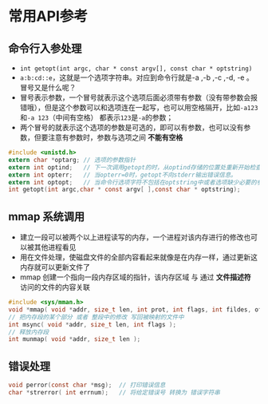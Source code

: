 # 常用API参考

## 命令行入参处理

- `int getopt(int argc, char * const argv[], const char * optstring)`
- `a:b:cd::e`，这就是一个选项字符串。对应到命令行就是-a ,-b ,-c ,-d, -e 。冒号又是什么呢？
- 冒号表示参数，一个冒号就表示这个选项后面必须带有参数（没有带参数会报错哦），但是这个参数可以和选项连在一起写，也可以用空格隔开，比如`-a123` 和`-a 123`（中间有空格） 都表示`123`是`-a`的参数；
- 两个冒号的就表示这个选项的参数是可选的，即可以有参数，也可以没有参数，但要注意有参数时，参数与选项之间 **不能有空格**

```c
#include <unistd.h>
extern char *optarg; // 选项的参数指针  
extern int optind;   // 下一次调用getopt的时，从optind存储的位置处重新开始检查选项。
extern int opterr;   // 当opterr=0时，getopt不向stderr输出错误信息。  
extern int optopt;   // 当命令行选项字符不包括在optstring中或者选项缺少必要的参数时，该选项存储在optopt中，getopt返回 ?
int getopt(int argc,char * const argv[ ],const char * optstring);
```

## mmap 系统调用

- 建立一段可以被两个以上进程读写的内存，一个进程对该内存进行的修改也可以被其他进程看见
- 用在文件处理，使磁盘文件的全部内容看起来就像是在内存一样，通过更新这内存就可以更新文件了
- mmap 创建一个指向一段内存区域的指针，该内存区域 与 通过 **文件描述符** 访问的文件的内容关联

```c
#include <sys/mman.h>
void *mmap( void *addr, size_t len, int prot, int flags, int fildes, off_t off );
// 把内存段的某个部分 或者 整段中的修改 写回被映射的文件中
int msync( void *addr, size_t len, int flags );
// 释放内存段
int munmap( void *addr, size_t len );
```

## 错误处理

```c
void perror(const char *msg);  // 打印错误信息
char *strerror( int errnum);   // 将给定错误号 转换为 错误字符串
```